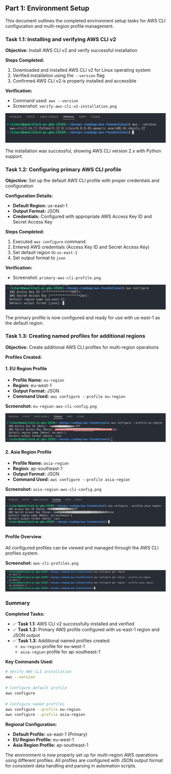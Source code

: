 ## Part 1: Environment Setup
This document outlines the completed environment setup tasks for AWS CLI configuration and multi-region profile management.

### Task 1.1: Installing and verifying AWS CLI v2

**Objective:** Install AWS CLI v2 and verify successful installation

**Steps Completed:**

1. Downloaded and installed AWS CLI v2 for Linux operating system
2. Verified installation using the `--version` flag
3. Confirmed AWS CLI v2 is properly installed and accessible

**Verification:**

-  Command used: `aws --version`
-  Screenshot: `verify-aws-cli-v2-installation.png`

![AWS CLI v2 Installation Verification](screenshots/verify-aws-cli-v2-installation.png)

The installation was successful, showing AWS CLI version 2.x with Python support.

### Task 1.2: Configuring primary AWS CLI profile

**Objective:** Set up the default AWS CLI profile with proper credentials and configuration

**Configuration Details:**

-  **Default Region:** us-east-1
-  **Output Format:** JSON
-  **Credentials:** Configured with appropriate AWS Access Key ID and Secret Access Key

**Steps Completed:**

1. Executed `aws configure` command
2. Entered AWS credentials (Access Key ID and Secret Access Key)
3. Set default region to `us-east-1`
4. Set output format to `json`

**Verification:**

-  Screenshot: `primary-aws-cli-profile.png`

![Primary AWS CLI Profile Configuration](screenshots/primary-aws-cli-profile.png)

The primary profile is now configured and ready for use with us-east-1 as the default region.

### Task 1.3: Creating named profiles for additional regions

**Objective:** Create additional AWS CLI profiles for multi-region operations

**Profiles Created:**

#### 1. EU Region Profile

-  **Profile Name:** `eu-region`
-  **Region:** eu-west-1
-  **Output Format:** JSON
-  **Command Used:** `aws configure --profile eu-region`

**Screenshot:** `eu-region-aws-cli-config.png`

![EU Region Profile Configuration](screenshots/eu-region-aws-cli-config.png)

#### 2. Asia Region Profile

-  **Profile Name:** `asia-region`
-  **Region:** ap-southeast-1
-  **Output Format:** JSON
-  **Command Used:** `aws configure --profile asia-region`

**Screenshot:** `asia-region-aws-cli-config.png`

![Asia Region Profile Configuration](screenshots/asia-region-aws-cli-config.png)

#### Profile Overview

All configured profiles can be viewed and managed through the AWS CLI profiles system.

**Screenshot:** `aws-cli-profiles.png`

![AWS CLI Profiles Overview](screenshots/aws-cli-profiles.png)

### Summary

**Completed Tasks:**

-  ✅ **Task 1.1:** AWS CLI v2 successfully installed and verified
-  ✅ **Task 1.2:** Primary AWS profile configured with us-east-1 region and JSON output
-  ✅ **Task 1.3:** Additional named profiles created:
   -  `eu-region` profile for eu-west-1
   -  `asia-region` profile for ap-southeast-1

**Key Commands Used:**

```bash
# Verify AWS CLI installation
aws --version

# Configure default profile
aws configure

# Configure named profiles
aws configure --profile eu-region
aws configure --profile asia-region
```

**Regional Configuration:**

-  **Default Profile:** us-east-1 (Primary)
-  **EU Region Profile:** eu-west-1
-  **Asia Region Profile:** ap-southeast-1

The environment is now properly set up for multi-region AWS operations using different profiles. All profiles are configured with JSON output format for consistent data handling and parsing in automation scripts.